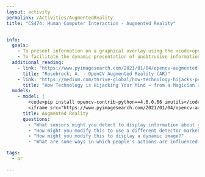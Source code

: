 ```yaml
---
layout: activity
permalink: /Activities/AugmentedReality
title: "CS474: Human Computer Interaction - Augmented Reality"


info: 
  goals: 
    - To present information on a graphical overlay using the <code>opencv</code> library
    - To facilitate the dynamic presentation of unobtrusive information in one's field of vision
  additional_reading:
    - link: "https://www.pyimagesearch.com/2021/01/04/opencv-augmented-reality-ar/"
      title: "Rosebrock, A. - OpenCV Augmented Reality (AR)"    
    - link: "https://medium.com/thrive-global/how-technology-hijacks-peoples-minds-from-a-magician-and-google-s-design-ethicist-56d62ef5edf3"
      title: "How Technology is Hijacking Your Mind — from a Magician and Google Design Ethicist"
  models:
    - model: |
        <code>pip install opencv-contrib-python==4.6.0.66 imutils</code>
        <iframe src="https://www.pyimagesearch.com/2021/01/04/opencv-augmented-reality-ar/" width="100%" height="800"></iframe>  
      title: Augmented Reality
      questions:
        - "What sensors might you detect to display information about your surroundings, such as available wifi signals, or the location of a particular building on campus?"
        - "How might you modify this to use a different detector marker?"
        - "How might you modify this to display a dynamic image?"
        - "What are some ways in which people's actions are influenced by the deliberate manipulation of information visualizations from your own experience?"

tags:
  - ar
  
---
```

